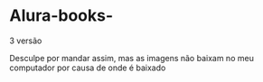# Alura-books-
3 versão



Desculpe por mandar assim, mas as imagens não baixam no meu computador por causa de onde é baixado
